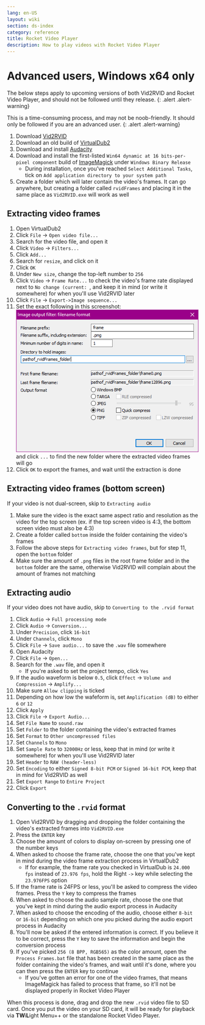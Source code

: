 ```yaml
---
lang: en-US
layout: wiki
section: ds-index
category: reference
title: Rocket Video Player
description: How to play videos with Rocket Video Player
---
```


# Advanced users, Windows x64 only

The below steps apply to upcoming versions of both Vid2RVID and Rocket Video Player, and should not be followed until they release.
{: .alert .alert-warning}

This is a time-consuming process, and may not be noob-friendly. It should only be followed if you are an advanced user.
{: .alert .alert-warning}

1. Download [Vid2RVID](https://github.com/RocketRobz/Vid2RVID/releases)
1. Download an old build of [VirtualDub2](https://sourceforge.net/projects/vdfiltermod/files/VirtualDub%20pack/version%2020/VirtualDub2_42671.zip/download)
1. Download and install [Audacity](https://www.audacityteam.org/download/)
1. Download and install the first-listed `Win64 dynamic at 16 bits-per-pixel component` build of [ImageMagick](https://imagemagick.org/script/download.php) under `Windows Binary Release`
   - During installation, once you've reached `Select Additional Tasks`, tick on `Add application directory to your system path`
1. Create a folder which will later contain the video's frames. It can go anywhere, but creating a folder called `rvidFrames` and placing it in the same place as `Vid2RVID.exe` will work as well

## Extracting video frames

1. Open VirtualDub2
1. Click `File` -> `Open video file...`
1. Search for the video file, and open it
1. Click `Video` -> `Filters...`
1. Click `Add...`
1. Search for `resize`, and click on it
1. Click `OK`
1. Under `New size`, change the top-left number to `256`
1. Click `Video` -> `Frame Rate...` to check the video's frame rate displayed next to `No change (current: `, and keep it in mind (or write it somewhere) for when you'll use Vid2RVID later
1. Click `File` -> `Export->Image sequence...`
1. Set the exact following in this screenshot: ![VirtualDub settings](https://github.com/RocketRobz/Vid2RVID/blob/master/vDub%20export%20settings.png?raw=true)    
   and click `...` to find the new folder where the extracted video frames will go
1. Click `OK` to export the frames, and wait until the extraction is done

## Extracting video frames (bottom screen)

If your video is not dual-screen, skip to `Extracting audio`

1. Make sure the video is the exact same aspect ratio and resolution as the video for the top screen (ex. if the top screen video is 4:3, the bottom screen video must also be 4:3)
1. Create a folder called `bottom` inside the folder containing the video's frames
1. Follow the above steps for `Extracting video frames`, but for step 11, open the `bottom` folder
1. Make sure the amount of `.png` files in the root frame folder and in the `bottom` folder are the same, otherwise Vid2RVID will complain about the amount of frames not matching

## Extracting audio

If your video does not have audio, skip to `Converting to the .rvid format`

1. Click `Audio` -> `Full processing mode`
1. Click `Audio` -> `Conversion...`
1. Under `Precision`, click `16-bit`
1. Under `Channels`, click `Mono`
1. Click `File` -> `Save audio...` to save the `.wav` file somewhere
1. Open Audacity
1. Click `File` -> `Open...`
1. Search for the `.wav` file, and open it
   - If you're asked to set the project tempo, click `Yes`
1. If the audio waveform is below `0.5`, click `Effect` -> `Volume and Compression` -> `Amplify...`
1. Make sure `Allow clipping` is ticked
1. Depending on how low the wafeform is, set `Amplification (dB)` to either `6` or `12`
1. Click `Apply`
1. Click `File` -> `Export Audio...`
1. Set `File Name` to `sound.raw`
1. Set `Folder` to the folder containing the video's extracted frames
1. Set `Format` to `Other uncompressed files`
1. Set `Channels` to `Mono`
1. Set `Sample Rate` to `32000Hz` or less, keep that in mind (or write it somewhere) for when you'll use Vid2RVID later
1. Set `Header` to `RAW (header-less)`
1. Set `Encoding` to either `Signed 8-bit PCM` or `Signed 16-bit PCM`, keep that in mind for Vid2RVID as well
1. Set `Export Range` to `Entire Project`
1. Click `Export`

## Converting to the `.rvid` format

1. Open Vid2RVID by dragging and dropping the folder containing the video's extracted frames into `Vid2RVID.exe`
1. Press the `ENTER` key
1. Choose the amount of colors to display on-screen by pressing one of the number keys
1. When asked to choose the frame rate, choose the one that you've kept in mind during the video frame extraction process in VirtualDub2
   - If for example, the frame rate you checked in VirtualDub is `24.000 fps` instead of `23.976 fps`, hold the Right `->` key while selecting the `23.976FPS` option
1. If the frame rate is 24FPS or less, you'll be asked to compress the video frames. Press the `Y` key to compress the frames
1. When asked to choose the audio sample rate, choose the one that you've kept in mind during the audio export process in Audacity
1. When asked to choose the encoding of the audio, choose either `8-bit` or `16-bit` depending on which one you picked during the audio export process in Audacity
1. You'll now be asked if the entered information is correct. If you believe it to be correct, press the `Y` key to save the information and begin the conversion process
1. If you've picked `256 (8 BPP, RGB565)` as the color amount, open the `Process Frames.bat` file that has been created in the same place as the folder containing the video's frames, and wait until it's done, where you can then press the `ENTER` key to continue
   - If you've gotten an error for one of the video frames, that means ImageMagick has failed to process that frame, so it'll not be displayed properly in Rocket Video Player

When this process is done, drag and drop the new `.rvid` video file to SD card. Once you put the video on your SD card, it will be ready for playback via **TW**i**L**ight Menu++ or the standalone Rocket Video Player.
